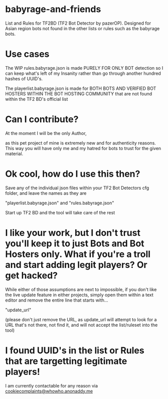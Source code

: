 # babyrage-and-friends
List and Rules for TF2BD (TF2 Bot Detector by pazerOP). Designed for Asian region bots not found in the other lists or rules such as the babyrage bots.

# Use cases
The WIP rules.babyrage.json is made PURELY FOR ONLY BOT detection 
so I can keep what's left of my Insanity rather than go through another hundred hashes of UUID's.

The playerlist.babyrage.json is made for BOTH BOTS AND VERIFIED BOT HOSTERS WITHIN THE BOT HOSTING COMMUNITY 
that are not found within the TF2 BD's official list

# Can I contribute?
At the moment I will be the only Author, 

as this pet project of mine is extremely new and for authenticity reasons. 
This way you will have only me and my hatred for bots to trust for the given material.

# Ok cool, how do I use this then?
Save any of the individual json files within your TF2 Bot Detectors cfg folder, 
and leave the names as they are

"playerlist.babyrage.json" and "rules.babyrage.json"

Start up TF2 BD and the tool will take care of the rest

# I like your work, but I don't trust you'll keep it to just Bots and Bot Hosters only. What if you're a troll and start adding legit players? Or get hacked?
While either of those assumptions are next to impossible, 
if you don't like the live update feature in either projects, simply open them within a text editor
and remove the entire line that starts with...

"update_url"

(please don't just remove the URL, as update_url will attempt to look for a URL that's not there, not find it, and will not accept the list/ruleset into the tool)

# I found UUID's in the list or Rules that are targetting legitimate players!
I am currently contactable for any reason via cookiecomplaints@whowho.anonaddy.me
